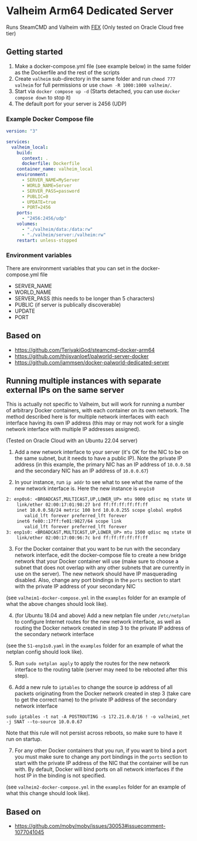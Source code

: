 # Valheim Arm64 Dedicated Server

Runs SteamCMD and Valheim with [FEX](https://github.com/FEX-Emu/FEX) (Only tested on Oracle Cloud free tier)

## Getting started

1. Make a docker-compose.yml file (see example below) in the same folder as the Dockerfile and the rest of the scripts
2. Create `valheim` sub-directory in the same folder and run `chmod 777 valheim` for full permissions or use `chown -R 1000:1000 valheim/`.
3. Start via `docker compose up -d` (Starts detached, you can use `docker compose down` to stop it)
4. The default port for your server is 2456 (UDP)

### Example Docker Compose file
```yml
version: "3"

services:
  valheim_local:
    build:
      context: .
      dockerfile: Dockerfile
    container_name: valheim_local
    environment:
      - SERVER_NAME=MyServer
      - WORLD_NAME=Server
      - SERVER_PASS=password
      - PUBLIC=0
      - UPDATE=true
      - PORT=2456
    ports:
      - "2456:2456/udp"
    volumes:
      - "./valheim/data:/data:rw"
      - "./valheim/server:/valheim:rw"
    restart: unless-stopped
```

### Environment variables

There are environment variables that you can set in the docker-compose.yml file
- SERVER_NAME
- WORLD_NAME
- SERVER_PASS (this needs to be longer than 5 characters)
- PUBLIC (if server is publically discoverable)
- UPDATE
- PORT

## Based on
- https://github.com/TeriyakiGod/steamcmd-docker-arm64
- https://github.com/thijsvanloef/palworld-server-docker
- https://github.com/jammsen/docker-palworld-dedicated-server

## Running multiple instances with separate external IPs on the same server

This is actually not specific to Valheim, but will work for running a number of arbitrary Docker containers, with each container on its own network. The method described here is for multiple network interfaces with each interface having its own IP address (this may or may not work for a single network interface with multiple IP addresses assigned).

(Tested on Oracle Cloud with an Ubuntu 22.04 server)

1. Add a new network interface to your server (it's OK for the NIC to be on the same subnet, but it needs to have a public IP). Note the private IP address (in this example, the primary NIC has an IP address of `10.0.0.58` and the secondary NIC has an IP address of `10.0.0.67`)

2. In your instance, run `ip addr` to see what to see what the name of the new network interface is. Here the new instance is `enp1s0`
```txt
2: enp0s6: <BROADCAST,MULTICAST,UP,LOWER_UP> mtu 9000 qdisc mq state UP group default qlen 1000
    link/ether 02:00:17:01:98:27 brd ff:ff:ff:ff:ff:ff
    inet 10.0.0.58/24 metric 100 brd 10.0.0.255 scope global enp0s6
       valid_lft forever preferred_lft forever
    inet6 fe80::17ff:fe01:9827/64 scope link 
       valid_lft forever preferred_lft forever
3: enp1s0: <BROADCAST,MULTICAST,UP,LOWER_UP> mtu 1500 qdisc mq state UP group default qlen 1000
    link/ether 02:00:17:00:96:7c brd ff:ff:ff:ff:ff:ff
```
3. For the Docker container that you want to be run with the secondary network interface, edit the docker-compose file to create a new bridge network that your Docker container will use (make sure to choose a subnet that does not overlap with any other subnets that are currently in use on the server). The new network should have IP masquerading disabled. Also, change any port bindings in the `ports` section to start with the private IP address of your secondary NIC 

(see `valheim1-docker-compose.yml` in the `examples` folder for an example of what the above changes should look like). 


4. (for Ubuntu 18.04 and above) Add a new netplan file under `/etc/netplan` to configure Internet routes for the new network interface, as well as routing the Docker network created in step 3 to the private IP address of the secondary network interface 

(see the `51-enp1s0.yaml` in the `examples` folder for an example of what the netplan config should look like). 


5. Run `sudo netplan apply` to apply the routes for the new network interface to the routing table (server may need to be rebooted after this step).

6. Add a new rule to `iptables` to change the source ip address of all packets originating from the Docker network created in step 3 (take care to get the correct name) to the private IP address of the secondary network interface
```
sudo iptables -t nat -A POSTROUTING -s 172.21.0.0/16 ! -o valheim1_net -j SNAT --to-source 10.0.0.67
```
Note that this rule will not persist across reboots, so make sure to have it run on startup.

7. For any other Docker containers that you run, if you want to bind a port you must make sure to change any port bindings in the `ports` section to start with the private IP address of the NIC that the container will be run with. By default, Docker will bind ports on all network interfaces if the host IP in the binding is not specified.

(see `valheim2-docker-compose.yml` in the `examples` folder for an example of what this change should look like).

## Based on
- https://github.com/moby/moby/issues/30053#issuecomment-1077041045 
